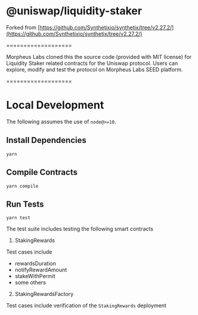 # @uniswap/liquidity-staker

Forked from 
[https://github.com/Synthetixio/synthetix/tree/v2.27.2/](https://github.com/Synthetixio/synthetix/tree/v2.27.2/)

===================

Morpheus Labs cloned this the source code (provided with MIT license) for Liquidity Staker related contracts for the Uniswap protocol. Users can explore, modify and test the protocol on Morpheus Labs SEED platform.

===================

# Local Development

The following assumes the use of `node@>=10`.

## Install Dependencies

`yarn`

## Compile Contracts

`yarn compile`

## Run Tests

`yarn test`

The test suite includes testing the following smart contracts

1. StakingRewards

Test cases include

- rewardsDuration
- notifyRewardAmount
- stakeWithPermit
- some others

2. StakingRewardsFactory

Test cases include verification of the `StakingRewards` deployment

